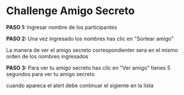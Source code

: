 # Challenge Amigo Secreto
<p><strong>PASO 1: </strong> Ingresar nombre de los participantes</p>
<p><strong>PASO 2: </strong> Una vez ingresado los nombres has clic en "Sortear amigo"</p>
<p>La manera de ver el amigo secreto correspondienter sera en el mismo orden de los nombres ingresados</p>
<p><strong>PASO 3: </strong> Para ver tu amigo secreto has clic en "Ver amigo" tienes 5 segundos para ver tu amigo secreto</p>
<p>cuando apareca el alert debe continuar el sigiente en la lista</p>
